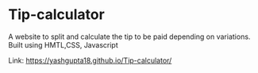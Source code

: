 # Tip-calculator
A website to split and calculate the tip to be paid depending on variations.
Built using HMTL,CSS, Javascript

Link: https://yashgupta18.github.io/Tip-calculator/
